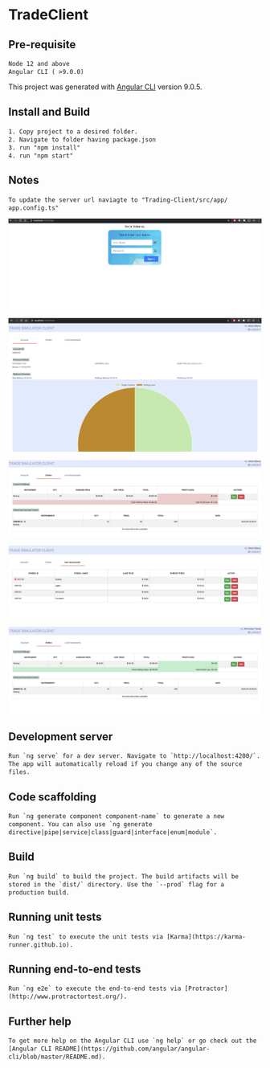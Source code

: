 # TradeClient
## Pre-requisite
    Node 12 and above
    Angular CLI ( >9.0.0)
This project was generated with [Angular CLI](https://github.com/angular/angular-cli) version 9.0.5.

## Install and Build

    1. Copy project to a desired folder.
    2. Navigate to folder having package.json
    3. run "npm install"
    4. run "npm start"

## Notes
    To update the server url naviagte to "Trading-Client⁩/src⁩/⁨app/⁩app.config.ts"
    
![image info](./src/assets/img/screen0.png)   

![image info](./src/assets/img/screen1.png)   

![image info](./src/assets/img/screen2.png)    

![image info](./src/assets/img/screen3.png)    

![image info](./src/assets/img/screen4.png)    
 
    
## Development server

    Run `ng serve` for a dev server. Navigate to `http://localhost:4200/`. The app will automatically reload if you change any of the source files.

## Code scaffolding

    Run `ng generate component component-name` to generate a new component. You can also use `ng generate directive|pipe|service|class|guard|interface|enum|module`.

## Build

    Run `ng build` to build the project. The build artifacts will be stored in the `dist/` directory. Use the `--prod` flag for a production build.

## Running unit tests

    Run `ng test` to execute the unit tests via [Karma](https://karma-runner.github.io).

## Running end-to-end tests

    Run `ng e2e` to execute the end-to-end tests via [Protractor](http://www.protractortest.org/).

## Further help

    To get more help on the Angular CLI use `ng help` or go check out the [Angular CLI README](https://github.com/angular/angular-cli/blob/master/README.md).
